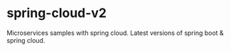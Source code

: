 # spring-cloud-v2
Microservices samples with spring cloud. Latest versions of spring boot &amp; spring cloud. 
